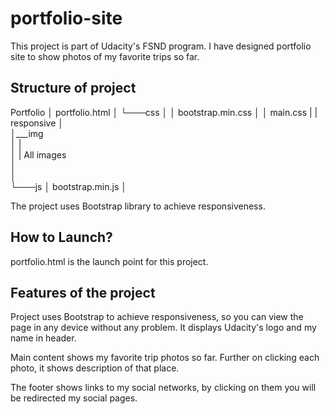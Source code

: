 # portfolio-site

This project is part of Udacity's FSND program.
I have designed portfolio site to show photos of my favorite trips so far.

<h2>Structure of project</h2>

Portfolio
│   portfolio.html
│
└───css
│   │   bootstrap.min.css
│   │   main.css
|   |   responsive
│   
│___img   
│   |    
│   | All images  
│       
│   
└───js
    │   bootstrap.min.js
    │  


The project uses Bootstrap library to achieve responsiveness.

<h2>How to Launch?</h2>

<p>portfolio.html is the launch point for this project.

<h2>Features of the project</h2>

<p>Project uses Bootstrap to achieve responsiveness, so you can view the page in any device without any problem. It displays Udacity's logo and my name in header.

<p>Main content shows my favorite trip photos so far. Further on clicking each photo, it shows description of that place.

<p> The footer shows links to my social networks, by clicking on them you will be redirected my social pages.


